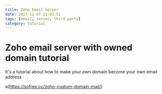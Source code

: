 ```yaml
---
title: Zoho Email Server
date: 2017-12-07 11:43:51
tags: [email, server, third party]
category: tutorial
---
```



# Zoho email server with owned domain tutorial

It's a tutorial about how to make your own domain become your own email address

a(https://sofree.cc/zoho-custom-domain-mail/)

